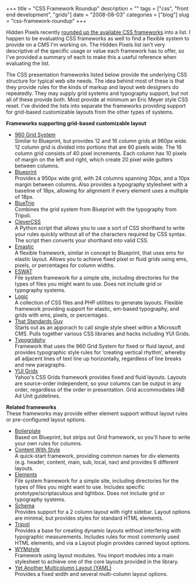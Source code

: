 +++
title = "CSS Framework Roundup"
description = ""
tags = ["css", "front end development", "grids"]
date = "2008-08-03"
categories = ["blog"]
slug = "css-framework-roundup"
+++



  <p class="dek">Hidden Pixels recently <a href="http://hiddenpixels.com/css-stuffs/css-frameworks/">rounded up the available CSS frameworks</a> into a list. I happen to be evaluating CSS frameworks as well to find a flexible system to provide on a CMS I'm working on. The Hidden Pixels list isn't very descriptive of the specific usage or value each framework has to offer, so I've provided a summary of each to make this a useful reference when evaluating the list.</p>
<p>The CSS presentation frameworks listed below provide the underlying CSS structure for typical web site needs. The idea behind most of these is that they provide rules for the kinds of markup and layout web designers do repeatedly. They may supply grid systems and typography support, but not all of these provide both. Most provide at minimum an Eric Meyer style CSS reset. I've divided the lists into separate the frameworks providing support for grid-based customizable layouts from the other types of systems.</p>
<p><strong>Frameworks supporting grid-based customizable layout</strong></p>
<ul>
<li><a href="http://960.gs/">960 Grid System</a><br />
Similar to Blueprint, but provides 12 and 16 column grids at 960px wide. 12 column grid is divided into portions that are 60 pixels wide. The 16 column grid consists of 40 pixel increments. Each column has 10 pixels of margin on the left and right, which create 20 pixel wide gutters between columns.</li>
<li><a href="http://code.google.com/p/blueprintcss/">Blueprint</a><br />
Provides a 950px wide grid, with 24 columns spanning 30px, and a 10px margin between columns. Also provides a typography stylesheet with a baseline of 18px, allowing for alignment if every element uses a multiple of 18px.</li>
<li><a href="http://capsizedesigns.com/blog/2008/04/bluetripcss-a-fusion-of-blueprint-and-tripoli/">BlueTrip</a><br />
Combines the grid system from Blueprint with the typography from Tripoli.</li>
<li><a href="http://sandbox.pocoo.org/clevercss/">CleverCSS</a><br />
A Python script that allows you to use a sort of CSS shorthand to write your rules quickly without all of the characters required by CSS syntax. The script then converts your shorthand into valid CSS.</li>
<li><a href="http://code.google.com/p/emastic/">Emastic</a><br />
A flexible framework, similar in concept to Blueprint, that uses ems for elastic layout. Allows you to achieve fixed pixel or fluid grids using ems, pixels, or percentages for column widths.</li>
<li><a href="http://eswat.ca/">ESWAT</a><br />
File system framework for a simple site, including directories for the types of files you might want to use. Does not include grid or typography systems.</li>
<li><a href="http://code.google.com/p/logicss/">Logic</a><br />
A collection of CSS files and PHP utilities to generate layouts. Flexible framework providing support for elastic, em-based typography, and grids with ems, pixels, or percentages.</li>
<li><a href="http://www.thatstandardsguy.co.uk/blog/2006/11/23/my-css-framework/">That Standards Guy</a><br />
Starts out as an apporach to call single style sheet within a Microsoft CMS. Pulls together various CSS libraries and hacks including YUI Grids.</li>
<li><a href="http://csswizardry.com/typogridphy/">Typogridphy</a><br />
Framework that uses the 960 Grid System for fixed or fluid layout, and provides typographic style rules for ‘creating vertical rhythm’, whereby all adjacent lines of text line up horizontally, regardless of line breaks and new paragraphs.</li>
<li><a href="http://developer.yahoo.com/yui/grids/">YUI Grids</a><br />
Yahoo's CSS Grids framework provides fixed and fluid layouts. Layouts are source-order independent, so your columns can be output in any order, regardless of the order in presentation. Grid accommodates IAB Ad Unit guidelines.</li>
</ul>
<p><strong>Related frameworks</strong><br />
These frameworks may provide either element support without layout rules or pre-configured layout options.  </p>
<ul>
<li><a href="http://code.google.com/p/css-boilerplate/">Boilerplate</a><br />
Based on Blueprint, but strips out Grid framework, so you'll have to write your own rules for columns.</li>
<li><a href="http://www.contentwithstyle.co.uk/Articles/17/a-css-framework/">Content With Style</a><br />
A quick-start framework, providing common names for div elements (e.g. header, content, main, sub, local, nav) and provides 6 different layouts.</li>
<li><a href="http://elements.projectdesigns.org/">Elements</a><br />
File system framework for a simple site, including directories for the types of files you might want to use. Includes specific prototype/scriptaculous and lightbox. Does not include grid or typography systems.</li>
<li><a href="http://www.davidgoldingdesign.com/schema.html">Schema</a><br />
Provides support for a 2 column layout with right sidebar. Layout options are minimal, but provides styles for standard HTML elements.</li>
<li><a href="http://devkick.com/lab/tripoli/">Tripoli</a><br />
Provides a base for creating dynamic layouts without interfering with typographic measurements. Includes rules for most commonly used HTML elements, and via a Layout plugin provides canned layout options.</li>
<li><a href="http://www.wymstyle.org/en/">WYMstyle</a><br />
Framework using layout modules. You import modules into a main stylesheet to achieve one of the core layouts provided in the library.</li>
<li><a href="http://www.yaml.de/en/home.html">Yet Another Multicolumn Layout (YAML)</a><br />
Provides a fixed width and several multi-column layout options.</li>
</ul>
    
  
